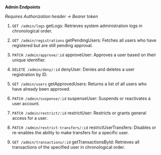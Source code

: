 **Admin Endpoints**

*Requires Authorization header -> Bearer token*


1. `GET /admin/logs`
    getLogs: Retrieves system administration logs in chronological order.

2. `GET /admin/registrations`
    getPendingUsers: Fetches all users who have registered but are still pending approval.

3. `PATCH /admin/approve/:id`
    approveUser: Approves a user based on their unique identifier.

4. `DELETE /admin/deny/:id`
    denyUser: Denies and deletes a user registration by ID.

5. `GET /admin/users`
    getApprovedUsers: Returns a list of all users who have already been approved.

6. `PATCH /admin/suspense/:id`
    suspenseUser: Suspends or reactivates a user account.

7. `PATCH /admin/restrict/:id`
    restrictUser: Restricts or grants general access for a user.

8. `PATCH /admin/restrict-transfers/:id`
    restrictUserTransfers: Disables or re-enables the ability to make transfers for a specific user.

9. `GET /admin/transactions/:id`
    getTransactionsById: Retrieves all transactions of the specified user in chronological order.
